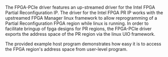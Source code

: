 The FPGA-PCIe driver features an up-streamed driver for the Intel FPGA Partial Reconfiguration IP.  The driver for the Intel FPGA PR IP works with the upstreamed FPGA Manager linux framework to allow reprogramming of a Partial Reconfiguration FPGA region while linux is running.  In order to facilitate bringup of fpga designs for PR regions, the FPGA-PCIe driver exports the address space of the PR region via the linux UIO framework.  

The provided example host program demonstrates how easy it is to access the FPGA region's address space from user-level program.

